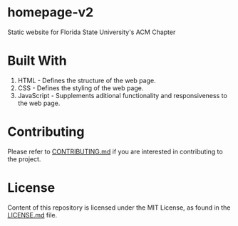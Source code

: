 # homepage-v2
Static website for Florida State University's ACM Chapter

# Built With 

1. HTML - Defines the structure of the web page.
2. CSS - Defines the styling of the web page.
3. JavaScript - Supplements aditional functionality and responsiveness to the web page.

# Contributing
Please refer to [CONTRIBUTING.md](https://github.com/FSU-ACM/homepage-v2/CONTRIBUTING.md) if you are interested in contributing to the project.

# License
Content of this repository is licensed under the MIT License, as found in the [LICENSE.md](https://github.com/FSU-ACM/homepage-v2/LICENSE.md) file.
